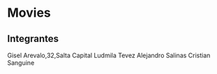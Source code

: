 # Movies
## Integrantes
Gisel Arevalo,32,Salta Capital
Ludmila Tevez
Alejandro Salinas
Cristian Sanguine

